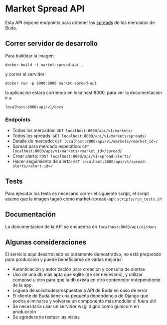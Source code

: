 # Market Spread API
Esta API expone endpoints para obtener los [spreads](https://blog.buda.com/spread/) de los mercados de Buda.

## Correr servidor de desarrollo
Para buildear la imagen:

`docker build -t market-spread-api .`

y correr el servidor:

`docker run -p 8000:8000 market-spread-api`

la aplicación estará corriendo en localhost:8000, para ver la documentación ir a

`localhost:8000/api/v1/docs`

### Endpoints
- Todos los mercados: `GET localhost:8000/api/v1/markets/`
- Todos los spreads: `GET localhost:8000/api/v1/markets/spreads/`
- Detalle de mercado: `GET localhost:8000/api/v1/markets/<market_id>/`
- Spread para mercado específico: `GET localhost:8000/api/v1/markets/<market_id>/spread/`
- Crear alerta: `POST localhost:8000/api/v1/spread-alerts/`
- Hacer seguimiento de alerta: `GET localhost:8000/api/v1/spread-alerts/<alert-id>/`

## Tests
Para ejecutar los tests es necesario correr el siguiente script, el script asume que la imagen tageó como market-spread-api:
`scripts/run_tests.sh`

## Documentación
La documentacion de la API se encuentra en `localhost:8000/api/v1/docs`


## Algunas consideraciones

El servicio aquí desarrollado es puramente demostrativo, no está preparado para producción y puede 
beneficiarse de varias mejoras:

- Autenticación y autorización para creación y consulta de alertas
- Uso de una db más apta que sqlite (de ser necesario), y utilizar compose u otro para que
la db exista en otro contenedor independiente de la app.
- Logueo de solicitudes/respuestas a API de Buda en caso de error
- El cliente de Buda tiene una pequeña dependencia de Django que podría eliminarse y volverse un componente
más modular si fuera útil
- Se necesitaría usar un servidor wsgi digno como gunicorn en producción
- Se agredecería testear las vistas
